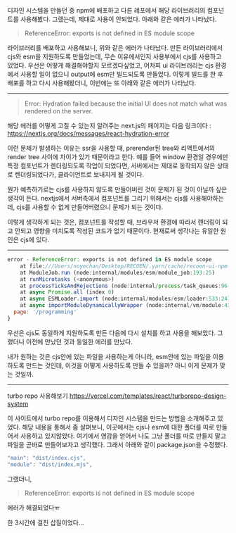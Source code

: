 디자인 시스템을 만들던 중 npm에 배포하고 다른 레포에서 해당 라이브러리의 컴포넌트를 사용해봤다. 그랬는데, 제대로 사용이 안되었다. 아래와 같은 에러가 나타났다. 

> ReferenceError: exports is not defined in ES module scope

라이브러리를 배포하고 사용해보니, 위와 같은 에러가 나타났다. 만든 라이브러리에서 cjs와 esm을 지원하도록 만들었는데, 무슨 이유에서인지 사용부에서 cjs를 사용하고 있었다. 
우선은 어떻게 해결해야할지 모르겠다싶었고, 어차피 ui 라이브러리는 cjs 환경에서 사용할 일이 없으니 output에 esm만 빌드되도록 만들었다. 이렇게 빌드를 한 후 배포를 하고 다시 사용해봤더니, 
이번에는 또 아래와 같은 에러가 나타났다. 

---

>Error: Hydration failed because the initial UI does not match what was rendered on the server.

해당 에러를 어떻게 고칠 수 있는지 알려주는 next.js의 페이지는 다음 링크이다 : https://nextjs.org/docs/messages/react-hydration-error

이런 문제가 발생하는 이유는 ssr을 사용할 때, prerender된 tree와 리액트에서의 render tree 사이에 차이가 있기 때문이라고 한다. 예를 들어 window 환경일 경우에만 특정 컴포넌트가 렌더링되도록 작업이 되었다면, 서버에서는 제대로 동작되지 않은 상태로 렌더링되었다가, 클라이언트로 보내지게 될 것이다. 

뭔가 예측하기로는 cjs를 사용하지 않도록 만들어버린 것이 문제가 된 것이 아닐까 싶은 생각이 든다. nextjs에서 서버측에서 컴포넌트를 그리기 위해서는 cjs를 사용해야하는데, cjs를 사용할 수 없게 만들어버렸으니 문제가 되는 것이다. 

이렇게 생각하게 되는 것은, 컴포넌트를 작성할 때, 브라우저 환경에 따라서 렌더링이 되고 안되고 영향을 미치도록 작성된 코드가 없기 때문이다. 현재로써 생각나는 유일한 원인은 cjs에 있다. 

---

```js
error - ReferenceError: exports is not defined in ES module scope
    at file:///Users/noyechan/Desktop/RECOEN/.yarn/cache/recoen-ui-npm-0.0.3-ff5c3e3c3c-157cc71ef5.zip/node_modules/recoen-ui/dist/cjs/index.js:2821:1
    at ModuleJob.run (node:internal/modules/esm/module_job:193:25)
    at runMicrotasks (<anonymous>)
    at processTicksAndRejections (node:internal/process/task_queues:96:5)
    at async Promise.all (index 0)
    at async ESMLoader.import (node:internal/modules/esm/loader:533:24)
    at async importModuleDynamicallyWrapper (node:internal/vm/module:438:15) {
  page: '/programming'
}
```

우선은 cjs도 동일하게 지원하도록 만든 다음에 다시 설치를 하고 사용을 해보았다. 그랬더니 이전에 만났던 것과 동일한 에러를 만났다. 

내가 원하는 것은 cjs안에 있는 파일을 사용하는게 아니라, esm안에 있는 파일을 이용하도록 만드는 것인데, 이것을 어떻게 사용하도록 만들 수 있을까? 아니 이게 문제가 맞는 것일까. 


---
turbo repo 사용해보기 
https://vercel.com/templates/react/turborepo-design-system

이 사이트에서 turbo repo를 이용해서 디자인 시스템을 만드는 방법을 소개해주고 있었다. 해당 내용을 통해서 좀 살펴보니, 이곳에서는 cjs나 esm에 대한 폴더를 따로 만들어서 사용하고 있지않았다. 
여기에서 영감을 얻어서 나도 그냥 폴더를 따로 만들지 말고 파일을 곧바로 만들어보자고 생각했다. 
그래서 아래와 같이 package.json을 수정했다. 

```js
"main": "dist/index.cjs",
"module": "dist/index.mjs",
```

그랬더니, 

> ReferenceError: exports is not defined in ES module scope

에러가 해결되었다ㅠ 

한 3시간에 걸친 삽질이었다... 
